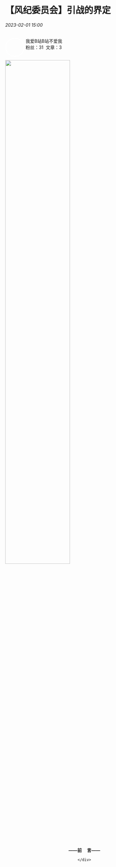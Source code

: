 <head>
    <style>
        .round_icon{
            width: 55px;
            height: 55px;
            border: 3px solid white;
            border-radius: 50%;
            overflow: hidden;
        }
        .p1{
            position: absolute;
            top: 15%;
            left: 20%;
        }
        
    img{
        width: 100%;
    }
</style>
</head>


# 【风纪委员会】引战的界定
###### 2023-02-01 15:00
<div class="round_icon" style="float: left">
  <img src="https://qg46.github.io/bilibili/article/mgid1/80715188684ffe0a179f0d54b6a11c9508a8a77d.jpg" alt="">
</div>
<div>
  <p> &nbsp;我爱B站B站不爱我<br> &nbsp;粉丝：31&nbsp;&nbsp;文章：3</p>
    </div>


<br>
<img src="https://qg46.github.io/bilibili/article/mgid1/151c4482280b34e914c51fccfe5b857cff8d61c6.jpg" width="64%" alt="">


<div align="center">
<strong font-size="30px">——前     言——</strong>
    
    </div>
